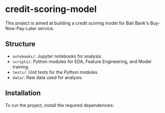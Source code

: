 # credit-scoring-model
This project is aimed at building a credit scoring model for Bati Bank's Buy-Now-Pay-Later service.

## Structure
- `notebooks/`: Jupyter notebooks for analysis.
- `scripts/`: Python modules for EDA, Feature Engineering, and Model training.
- `tests/`: Unit tests for the Python modules.
- `data/`: Raw data used for analysis.

## Installation
To run the project, install the required dependencies: